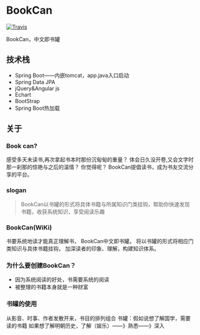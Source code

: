 # BookCan
[![Travis](https://img.shields.io/travis/rust-lang/rust.svg)]()
 
BookCan，中文即书罐
## 技术栈
* Spring Boot——内嵌tomcat，app.java入口启动
* Spring Data JPA
* jQuery&Angular js
* Echart
* BootStrap
* Spring Boot热加载

## 关于
### Book can?
感受多天未读书,再次拿起书本时那份沉甸甸的重量？
体会日久没开卷,又会文字时那一刹那的惊艳与之后的温情？
你觉得呢？
BookCan提倡读书，成为书友交流分享的平台。
### slogan 
> BookCan以书罐的形式将具体书籍与所属知识门类挂钩，帮助你快速发现书籍，收获系统知识，享受阅读乐趣
### BookCan(WiKi)
书要系统地读才能真正理解书，
BookCan中文即书罐。
将以书罐的形式将相应门类知识与具体书籍挂钩，
加深读者的印象、理解，构建知识体系。
### 为什么要创建BookCan？
* 因为系统阅读的好处，书需要系统的阅读
* 被整理的书籍本身就是一种财富
### 书罐的使用
从影音、时事、作者发散开来，书目的排列组合
书罐：假如说想了解国学，需要读的书籍
如果想了解明朝历史，了解（娱乐）——》熟悉——》深入


